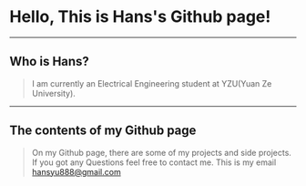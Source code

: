# Hello, This is Hans's Github page!
----
## Who is Hans?

> I am currently an Electrical Engineering student at YZU(Yuan Ze University). 
----
## The contents of my Github page

>On my Github page, there are some of my projects and side projects. If you got any Questions feel free to contact me. This is my email hansyu888@gmail.com
